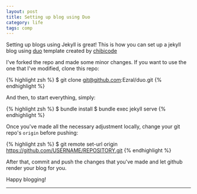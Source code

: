 ```yaml
---
layout: post
title: Setting up blog using Duo
category: life
tags: comp
---
```


Setting up blogs using Jekyll is great!
This is how you can set up a jekyll blog using [duo](https://github.com/chibicode/duo) template created by [chibicode](https://github.com/chibicode)

I've forked the repo and made some minor changes. If you want to use the one that I've modified, clone this repo:

{% highlight zsh %}
$ git clone git@github.com:Ezral/duo.git
{% endhighlight %}

And then, to start everything, simply:

{% highlight zsh %}
$ bundle install
$ bundle exec jekyll serve
{% endhighlight %}

Once you've made all the necessary adjustment locally, change your git repo's ```origin``` before pushing:

{% highlight zsh %}
$ git remote set-url origin https://github.com/USERNAME/REPOSITORY.git
{% endhighlight %}

After that, commit and push the changes that you've made and let github render your blog for you.

Happy blogging!

---
